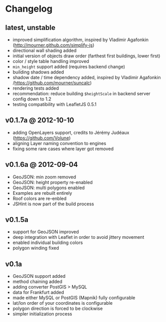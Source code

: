 # Changelog

## latest, unstable

- improved simplification algorithm, inspired by Vladimir Agafonkin (http://mourner.github.com/simplify-js)
- directional wall shading added
- initial version of objects draw order (farthest first buildings, lower first)
- color / style table handling improved
- `min_height` support added (requires backend change)
- building shadows added
- shadow date / time dependency added, inspired by Vladimir Agafonkin /https://github.com/mourner/suncalc)
- rendering tests added
- recommendation: reduce building `$heightScale` in backend server config down to 1.2
- testing compatibility with LeafletJS 0.5.1


## v0.1.7a @ 2012-10-10

- adding OpenLayers support, credits to Jérémy Judéaux (https://github.com/Volune)
- aligning Layer naming convention to engines
- fixing some rare cases where layer got removed


## v0.1.6a @ 2012-09-04

- GeoJSON: min zoom removed
- GeoJSON: height property re-enabled
- GeoJSON: multi polygons enabled
- Examples are rebuilt entirely
- Roof colors are re-enbled
- JSHint is now part of the build process


## v0.1.5a

- support for GeoJSON improved
- deep integration with Leaflet in order to avoid jittery movement
- enabled individual building colors
- polygon winding fixed


## v0.1a

- GeoJSON support added
- method chaining added
- adding converter PostGIS > MySQL
- data for Frankfurt added
- made either MySQL or PostGIS (Mapnik) fully configurable
- lat/lon order of your coordinates is configurable
- polygon direction is forced to be clockwise
- simpler initialization process

